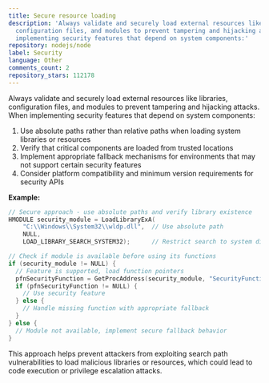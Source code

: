 ```yaml
---
title: Secure resource loading
description: 'Always validate and securely load external resources like libraries,
  configuration files, and modules to prevent tampering and hijacking attacks. When
  implementing security features that depend on system components:'
repository: nodejs/node
label: Security
language: Other
comments_count: 2
repository_stars: 112178
---
```


Always validate and securely load external resources like libraries, configuration files, and modules to prevent tampering and hijacking attacks. When implementing security features that depend on system components:

1. Use absolute paths rather than relative paths when loading system libraries or resources
2. Verify that critical components are loaded from trusted locations
3. Implement appropriate fallback mechanisms for environments that may not support certain security features
4. Consider platform compatibility and minimum version requirements for security APIs

**Example:**
```cpp
// Secure approach - use absolute paths and verify library existence
HMODULE security_module = LoadLibraryExA(
    "C:\\Windows\\System32\\wldp.dll",  // Use absolute path
    NULL, 
    LOAD_LIBRARY_SEARCH_SYSTEM32);      // Restrict search to system directory

// Check if module is available before using its functions
if (security_module != NULL) {
  // Feature is supported, load function pointers
  pfnSecurityFunction = GetProcAddress(security_module, "SecurityFunction");
  if (pfnSecurityFunction != NULL) {
    // Use security feature
  } else {
    // Handle missing function with appropriate fallback
  }
} else {
  // Module not available, implement secure fallback behavior
}
```

This approach helps prevent attackers from exploiting search path vulnerabilities to load malicious libraries or resources, which could lead to code execution or privilege escalation attacks.